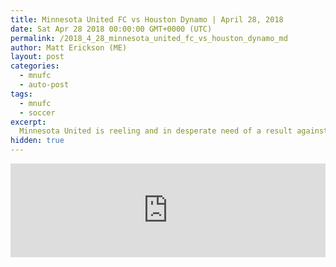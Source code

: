 ```yaml
---
title: Minnesota United FC vs Houston Dynamo | April 28, 2018
date: Sat Apr 28 2018 00:00:00 GMT+0000 (UTC)
permalink: /2018_4_28_minnesota_united_fc_vs_houston_dynamo_md 
author: Matt Erickson (ME)
layout: post
categories:
  - mnufc
  - auto-post
tags:
  - mnufc
  - soccer
excerpt:
  Minnesota United is reeling and in desperate need of a result against a Houston Dynamo team full of confidence after routing a reserve-heavy Toronto FC side.
hidden: true
---
```

<div class='soccer-video-wrapper'>
<iframe class='soccer-video' width='100%' height='auto' frameborder='0' allowfullscreen src="https://www.mnufc.com/iframe-video?brightcove_id=5777969952001&brightcove_player_id=default&brightcove_account_id=5534894110001"></iframe>
</div>